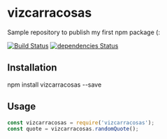 # vizcarracosas
Sample repository to publish my first npm package (: 

[![Build Status](https://travis-ci.org/luigidgt/vizcarracosas.svg?branch=main)](https://travis-ci.org/luigidgt/vizcarracosas)
[![dependencies Status](https://david-dm.org/luigidgt/vizcarracosas/status.svg)](https://david-dm.org/luigidgt/vizcarracosas)

## Installation
npm install vizcarracosas --save

## Usage
```javascript
const vizcarracosas = require('vizcarracosas');
const quote = vizcarracosas.randomQuote();

